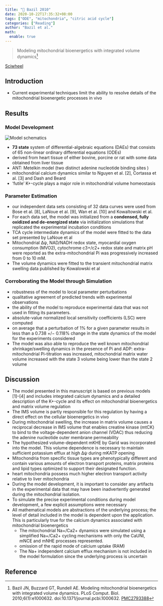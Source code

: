 ```yaml
---
title: "📒 Bazil 2010"
date: 2020-10-22T17:35:32+08:00
tags: ["ODE", "mitochondria", "citric acid cycle"]
categories: ["Reading"]
author: "Bazil et al."
math:
  enable: true
---
```


> Modeling mitochondrial bioenergetics with integrated volume dynamics[^Bazil2010]

[Sciwheel](https://sciwheel.com/work/#/items/2896723)

<!--more-->

## Introduction
* Current experimental techniques limit the ability to resolve details of the mitochondrial bioenergetic processes in vivo

## Results

### Model Development

![](https://www.ncbi.nlm.nih.gov/pmc/articles/PMC2793388/bin/pcbi.1000632.g001.jpg "Model schematics")
* **73 state** system of differential-algebraic equations (DAEs) that consists of 65 non-linear ordinary differential equations (ODEs)
* derived from heart tissue of either bovine, porcine or rat with some data obtained from liver tissue
* ANT: Metelkin model (two distinct adenine nucleotide binding sites )
* mitochondrial calcium dynamics similar to Nguyen et al. [2], Cortassa et al. [3] and Dash and Beard
* ‘futile’ K+-cycle plays a major role in mitochondrial volume homeostasis
### Parameter Estimation
* our independent data sets consisting of 32 data curves were used from Bose et al. [8], LaNoue et al. [9], Wan et al. [10] and Kowaltowski et al.
* For each data set, the model was initialized from a **condensed, fully oxidized and de-energized state** via initialization simulations that replicated the experimental incubation conditions
* TCA cycle intermediate dynamics of the model were fitted to the data set presented by LaNoue et al
* Mitochondrial Δψ, NAD/NADH redox state, myocardial oxygen consumption (MVO2), cytochrome c3+/c2+ redox state and matrix pH were reported as the extra-mitochondrial Pi was progressively increased from 0 to 10 mM.
* The volume dynamics were fitted to the transient mitochondrial matrix swelling data published by Kowalowski et al
### Corroborating the Model through Simulation
* robustness of the model to local parameter perturbations
* qualitative agreement of predicted trends with experimental observations
* the ability of the model to reproduce experimental data that was not used in fitting its parameters.
* absolute-value normalized local sensitivity coefficients (LSC) were computed
* on average that a perturbation of 1% for a given parameter results in less than a 0.738 +/− 0.118% change in the state dynamics of the model for the experiments considered
* The model was also able to reproduce the well known mitochondrial shrinkage/swelling dynamics in the presence of Pi and ADP:  extra-mitochondrial Pi-titration was increased, mitochondrial matrix water volume increased with the state 3 volume being lower than the state 2 volume

## Discussion
* The model presented in this manuscript is based on previous models [1]–[4] and includes integrated calcium dynamics and a detailed description of the K+-cycle and its effect on mitochondrial bioenergetics and matrix volume regulation
* The IMS volume is partly responsible for this regulation by having a direct effect on the cellular bioenergetics in vivo
* During mitochondrial swelling, the increase in matrix volume causes a reciprocal decrease in IMS volume that enables creatine kinase (mtCK) to bind to the voltage-dependent anion channel (VDAC) thus reducing the adenine nucleotide outer membrane permeability
* The hypothesized volume-dependent mKHE by Garid was incorporated into the model. This volume dependence is necessary to maintain sufficient potassium efflux at high Δψ during mKATP opening
* Mitochondria from specific tissue types are phenotypically different and contain various amounts of electron transport proteins, matrix proteins and lipid types optimized to support their designated function.
* heart mitochondria possess much higher electron transport activity relative to liver mitochondria
* During the model development, it is important to consider any artifacts in the experimental data that may have been inadvertently generated during the mitochondrial isolation.
* To simulate the precise experimental conditions during model development, a few explicit assumptions were necessary
* All mathematical models are abstractions of the underlying process; the level of detail included in the model is dependent upon the application. This is particularly true for the calcium dynamics associated with mitochondrial bioenergetics
    * The mitochondrial Na+/Ca2+ dynamics were simulated using a simplified Na+/Ca2+ cycling mechanisms with only the CaUNI, mNCE and mNHE processes represented.
    * omission of the rapid mode of calcium uptake (RAM)
    * The Na+ independent calcium efflux mechanism is not included in the model formulation since the underlying process is uncertain

## Reference

[^Bazil2010]: Bazil JN, Buzzard GT, Rundell AE. Modeling mitochondrial bioenergetics with integrated volume dynamics. PLoS Comput. Biol. 2010;6(1):e1000632. doi:10.1371/journal.pcbi.1000632. [PMC2793388](http://www.ncbi.nlm.nih.gov/pmc/articles/PMC2793388)
